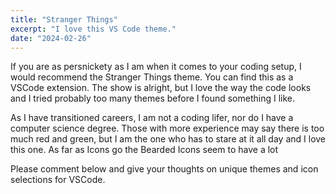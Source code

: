 ```yaml
---
title: "Stranger Things"
excerpt: "I love this VS Code theme."
date: "2024-02-26"
---
```

If you are as persnickety as I am when it comes to your coding setup, I would recommend the Stranger Things theme. You can find this as a VSCode extension. The show is alright, but I love the way the code looks and I tried probably too many themes before I found something I like.

As I have transitioned careers, I am not a coding lifer, nor do I have a computer science degree. Those with more experience may say there is too much red and green, but I am the one who has to stare at it all day and I love this one. As far as Icons go the Bearded Icons seem to have a lot

Please comment below and give your thoughts on unique themes and icon selections for VSCode.

